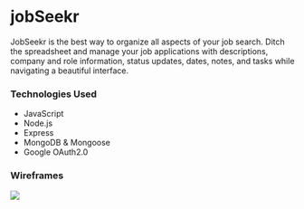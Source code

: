 # jobSeekr
JobSeekr is the best way to organize all aspects of your job search. Ditch the spreadsheet and manage your job applications with descriptions, company and role information, status updates, dates, notes, and tasks while navigating a beautiful interface.

<h3>Technologies Used</h3>
<ul>
  <li>JavaScript</li>
  <li>Node.js</li>
  <li>Express</li>
  <li>MongoDB & Mongoose</li>
  <li>Google OAuth2.0</li>
</ul>

<h3>Wireframes</h3>

<img src="https://user-images.githubusercontent.com/115611931/213861837-7297c55e-c9d9-4d2e-b2a1-f99c57be02e1.png">
